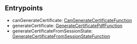 

## Entrypoints  
 - canGenerateCertificate: [CanGenerateCertificateFunction](/docs/certificate--page#can-generate-certificate)
 - generateCertificate: [GenerateCertificatePdfFunction](/docs/certificate--page#generate-certificate-pdf)
 - generateCertificateFromSessionState: [GenerateCertificateFromSessionStateFunction](/docs/certificate--page#generate-certificate-of-session)

